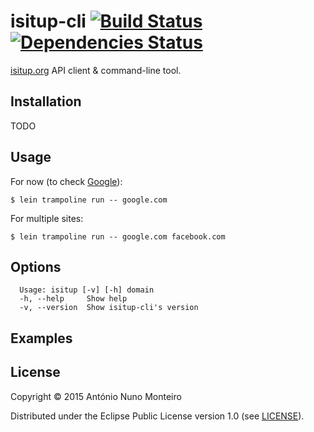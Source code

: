 # isitup-cli [![Build Status](https://travis-ci.org/anmonteiro/isitup.svg)](https://travis-ci.org/anmonteiro/isitup) [![Dependencies Status](http://jarkeeper.com/anmonteiro/isitup/status.svg)](http://jarkeeper.com/anmonteiro/isitup)

[isitup.org](http://isitup.org) API client & command-line tool.

## Installation

TODO

## Usage

For now (to check [Google](http://google.com)):

    $ lein trampoline run -- google.com

For multiple sites:

    $ lein trampoline run -- google.com facebook.com

## Options

```
  Usage: isitup [-v] [-h] domain
  -h, --help     Show help
  -v, --version  Show isitup-cli's version
```

## Examples



## License

Copyright © 2015 António Nuno Monteiro

Distributed under the Eclipse Public License version 1.0 (see [LICENSE](./LICENSE)).
